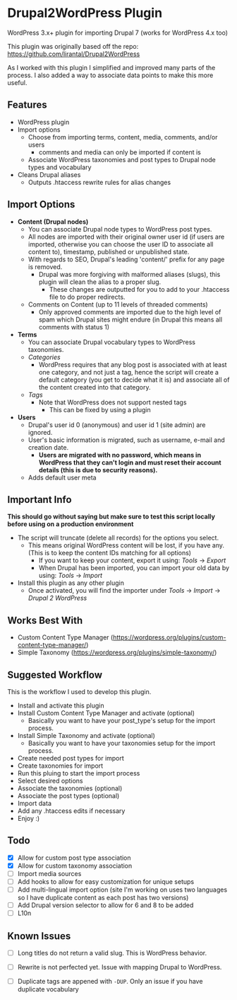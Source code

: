 Drupal2WordPress Plugin 
=======================

WordPress 3.x+ plugin for importing Drupal 7 (works for WordPress 4.x too)

This plugin was originally based off the repo: https://github.com/lirantal/Drupal2WordPress

As I worked with this plugin I simplified and improved many parts of the process. I also added a way to associate data points to make this more useful.

## Features
* WordPress plugin
* Import options
    - Choose from importing terms, content, media, comments, and/or users
        - comments and media can only be imported if content is
    - Associate WordPress taxonomies and post types to Drupal node types and vocabulary
* Cleans Drupal aliases
    - Outputs .htaccess rewrite rules for alias changes


## Import Options
* **Content (Drupal nodes)** 
    - You can associate Drupal node types to WordPress post types.
    - All nodes are imported with their original owner user id (if users are imported, otherwise you can choose the user ID to associate all content to), timestamp, published or unpublished state. 
    - With regards to SEO, Drupal's leading 'content/' prefix for any page is removed.
        - Drupal was more forgiving with malformed aliases (slugs), this plugin will clean the alias to a proper slug.
            - These changes are outputted for you to add to your .htaccess file to do proper redirects.
    - Comments on Content (up to 11 levels of threaded comments)
        - Only approved comments are imported due to the high level of spam which Drupal sites might endure (in Drupal this means all comments with status 1)
* **Terms**
    - You can associate Drupal vocabulary types to WordPress taxonomies.
    - _Categories_ 
        - WordPress requires that any blog post is associated with at least one category, and not just a tag, hence the script will create a default category (you get to decide what it is) and associate all of the content created into that category.
    - _Tags_
        - Note that WordPress does not support nested tags
            - This can be fixed by using a plugin
* **Users** 
    - Drupal's user id 0 (anonymous) and user id 1 (site admin) are ignored. 
    - User's basic information is migrated, such as username, e-mail and creation date. 
        - **Users are migrated with no password, which means in WordPress that they can't login and must reset their account details (this is due to security reasons).**
    - Adds default user meta

## Important Info

**This should go without saying but make sure to test this script locally before using on a production environment**

* The script will truncate (delete all records) for the options you select. 
    - This means original WordPress content will be lost, if you have any. (This is to keep the content IDs matching for all options)
        - If you want to keep your content, export it using: _Tools_ -> _Export_
        - When Drupal has been imported, you can import your old data by using: _Tools_ -> _Import_
* Install this plugin as any other plugin
    - Once activated, you will find the importer under _Tools_ -> _Import_ -> _Drupal 2 WordPress_
    
## Works Best With
- Custom Content Type Manager (https://wordpress.org/plugins/custom-content-type-manager/)
- Simple Taxonomy (https://wordpress.org/plugins/simple-taxonomy/)

## Suggested Workflow

This is the workflow I used to develop this plugin.
- Install and activate this plugin
- Install Custom Content Type Manager and activate (optional)
    - Basically you want to have your post_type's setup for the import process.
- Install Simple Taxonomy and activate (optional)
    - Basically you want to have your taxonomies setup for the import process.
- Create needed post types for import
- Create taxonomies for import
- Run this pluing to start the import process
- Select desired options
- Associate the taxonomies (optional)
- Associate the post types (optional)
- Import data
- Add any .htaccess edits if necessary
- Enjoy :)

## Todo
- [x] Allow for custom post type association
- [x] Allow for custom taxonomy association
- [ ] Import media sources
- [ ] Add hooks to allow for easy customization for unique setups
- [ ] Add multi-lingual import option (site I'm working on uses two languages so I have duplicate content as each post has two versions)
- [ ] Add Drupal version selector to allow for 6 and 8 to be added
- [ ] L10n

## Known Issues
- [ ] Long titles do not return a valid slug. This is WordPress behavior.
- [ ] Rewrite is not perfected yet. Issue with mapping Drupal to WordPress.
- [ ] Duplicate tags are appened with `-DUP`. Only an issue if you have duplicate vocabulary

